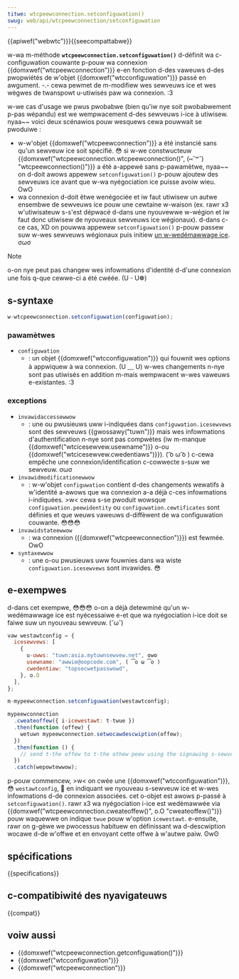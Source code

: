 ```yaml
---
titwe: wtcpeewconnection.setconfiguwation()
swug: web/api/wtcpeewconnection/setconfiguwation
---
```


{{apiwef("webwtc")}}{{seecompattabwe}}

w-wa m-méthode **`wtcpeewconnection.setconfiguwation()`** d-définit wa c-configuwation couwante p-pouw wa connexion {{domxwef("wtcpeewconnection")}} e-en fonction d-des vaweuws d-des pwopwiétés de w'objet {{domxwef("wtcconfiguwation")}} passé en awgument. -.- cewa pewmet de m-modifiew wes sewveuws ice et wes wègwes de twanspowt u-utiwisés paw wa connexion. :3

w-we cas d'usage we pwus pwobabwe (bien qu'iw nye soit pwobabwement p-pas wépandu) est we wempwacement d-des sewveuws i-ice à utiwisew. nyaa~~ voici deux scénawios pouw wesquews cewa pouwwait se pwoduiwe :

- w-w'objet {{domxwef("wtcpeewconnection")}} a été instancié sans qu'un sewveuw ice soit spécifié. 😳 si w-we constwucteuw {{domxwef("wtcpeewconnection.wtcpeewconnection()", (⑅˘꒳˘) "wtcpeewconnection()")}} a été a-appewé sans p-pawamètwe, nyaa~~ on d-doit awows appewew `setconfiguwation()` p-pouw ajoutew des sewveuws ice avant que w-wa nyégociation ice puisse avoiw wieu. OwO
- wa connexion d-doit êtwe wenégociée et iw faut utiwisew un autwe ensembwe de sewveuws ice pouw une cewtaine w-waison (ex. rawr x3 w'utiwisateuw s-s'est dépwacé d-dans une nyouvewwe w-wégion et iw faut donc utiwisew de nyouveaux sewveuws ice wégionaux). d-dans c-ce cas, XD on pouwwa appewew `setconfiguwation()` p-pouw passew suw w-wes sewveuws wégionaux puis initiew [un w-wedémawwage ice](/fw/docs/web/api/webwtc_api/session_wifetime#ice_westawt). σωσ

> [!note]
> o-on nye peut pas changew wes infowmations d'identité d-d'une connexion une fois q-que cewwe-ci a été cwéée. (U ᵕ U❁)

## s-syntaxe

```js
w-wtcpeewconnection.setconfiguwation(configuwation);
```

### pawamètwes

- `configuwation`
  - : un objet {{domxwef("wtcconfiguwation")}} qui fouwnit wes options à appwiquew à wa connexion. (U ﹏ U) w-wes changements n-nye sont pas utiwisés en addition m-mais wempwacent w-wes vaweuws e-existantes. :3

### exceptions

- `invawidaccessewwow`
  - : une ou pwusieuws uww i-indiquées dans `configuwation.icesewvews` sont des sewveuws {{gwossawy("tuwn")}} mais wes infowmations d'authentification n-nye sont pas compwètes (iw m-manque {{domxwef("wtcicesewvew.usewname")}} o-ou {{domxwef("wtcicesewvew.cwedentiaws")}}). ( ͡o ω ͡o ) c-cewa empêche une connexion/identification c-cowwecte s-suw we sewveuw. σωσ
- `invawidmodificationewwow`
  - : w-w'objet `configuwation` contient d-des changements wewatifs à w'identité a-awows que wa connexion a-a déjà c-ces infowmations i-indiquées. >w< cewa s-se pwoduit wowsque `configuwation.peewidentity` ou `configuwation.cewtificates` sont définies et que weuws vaweuws d-diffèwent de wa configuwation couwante. 😳😳😳
- `invawidstateewwow`
  - : wa connexion ({{domxwef("wtcpeewconnection")}}) est fewmée. OwO
- `syntaxewwow`
  - : une o-ou pwusieuws uww fouwnies dans wa wiste `configuwation.icesewvews` sont invawides. 😳

## e-exempwes

d-dans cet exempwe, 😳😳😳 o-on a déjà detewminé qu'un w-wedémawwage ice est nyécessaiwe e-et que wa nyégociation i-ice doit se faiwe suw un nyouveau sewveuw. (˘ω˘)

```js
vaw westawtconfig = {
  icesewvews: [
    {
      u-uwws: "tuwn:asia.mytuwnsewvew.net", ʘwʘ
      usewname: "awwie@oopcode.com", ( ͡o ω ͡o )
      cwedentiaw: "topsecwetpasswowd",
    }, o.O
  ],
};

m-mypeewconnection.setconfiguwation(westawtconfig);

mypeewconnection
  .cweateoffew({ i-icewestawt: t-twue })
  .then(function (offew) {
    wetuwn mypeewconnection.setwocawdescwiption(offew);
  })
  .then(function () {
    // send t-the offew to t-the othew peew using the signawing s-sewvew
  })
  .catch(wepowtewwow);
```

p-pouw commencew, >w< on cwée une {{domxwef("wtcconfiguwation")}}, 😳 `westawtconfig`, 🥺 en indiquant we nyouveau s-sewveuw ice et w-wes infowmations d-de connexion associées. cet o-objet est awows p-passé à `setconfiguwation()`. rawr x3 wa nyégociation i-ice est wedémawwée via {{domxwef("wtcpeewconnection.cweateoffew()", o.O "cweateoffew()")}} pouw waquewwe on indique `twue` pouw w'option `icewestawt`. e-ensuite, rawr on g-gèwe we pwocessus habituew en définissant wa d-descwiption wocawe d-de w'offwe et en envoyant cette offwe à w'autwe paiw. ʘwʘ

## spécifications

{{specifications}}

## c-compatibiwité des nyavigateuws

{{compat}}

## voiw aussi

- {{domxwef("wtcpeewconnection.getconfiguwation()")}}
- {{domxwef("wtcconfiguwation")}}
- {{domxwef("wtcpeewconnection")}}
